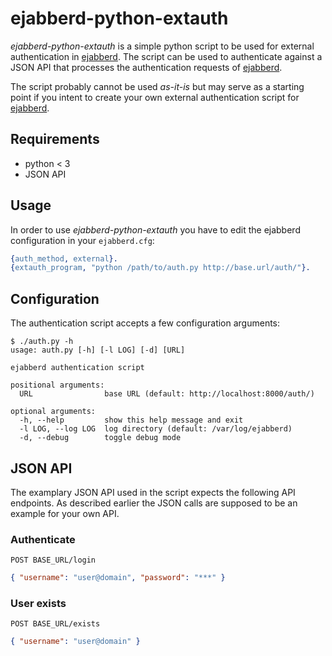 # ejabberd-python-extauth

*ejabberd-python-extauth* is a simple python script to be used for external
authentication in [ejabberd][ejabberd]. The script can be used to authenticate
against a JSON API that processes the authentication requests of
[ejabberd][ejabberd].

The script probably cannot be used *as-it-is* but may serve as a starting point
if you intent to create your own external authentication script for
[ejabberd][ejabberd].


## Requirements

* python < 3
* JSON API


## Usage

In order to use *ejabberd-python-extauth* you have to edit the
ejabberd configuration in your `ejabberd.cfg`:

``` erlang
{auth_method, external}.
{extauth_program, "python /path/to/auth.py http://base.url/auth/"}.
```


## Configuration

The authentication script accepts a few configuration arguments:

    $ ./auth.py -h
    usage: auth.py [-h] [-l LOG] [-d] [URL]

    ejabberd authentication script

    positional arguments:
      URL                base URL (default: http://localhost:8000/auth/)

    optional arguments:
      -h, --help         show this help message and exit
      -l LOG, --log LOG  log directory (default: /var/log/ejabberd)
      -d, --debug        toggle debug mode


## JSON API

The examplary JSON API used in the script expects the following API endpoints.
As described earlier the JSON calls are supposed to be an example for your own
API.


### Authenticate

    POST BASE_URL/login

``` json
{ "username": "user@domain", "password": "***" }
```


### User exists

    POST BASE_URL/exists

``` json
{ "username": "user@domain" }
```


[ejabberd]: http://ejabberd.im/
